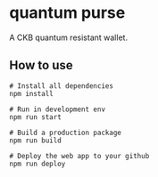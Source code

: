 # quantum purse
A CKB quantum resistant wallet.

## How to use

```shell
# Install all dependencies
npm install

# Run in development env
npm run start

# Build a production package
npm run build

# Deploy the web app to your github
npm run deploy
```
